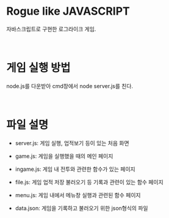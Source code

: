 # Rogue like JAVASCRIPT

자바스크립트로 구현한 로그라이크 게임.

<br>

# 게임 실행 방법

node.js를 다운받아 cmd창에서 node server.js를 친다.

<br>

# 파일 설명

- server.js: 게임 실행, 업적보기 등이 있는 처음 화면

- game.js: 게임을 실행했을 때의 메인 페이지

- ingame.js: 게임 내 전투와 관련한 함수가 있는 페이지

- file.js: 게임 업적 저장 불러오기 등 기록과 관련이 있는 함수 페이지

- menu.js: 게임 내에서 메뉴창 실행과 관련된 함수 페이지

- data.json: 게임을 기록하고 불러오기 위한 json형식의 파일